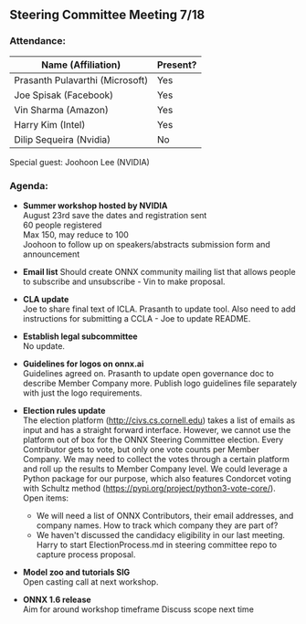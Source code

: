 ## Steering Committee Meeting 7/18

### Attendance:

| Name (Affiliation) | Present? |
| ------------------------------- | --- |
| Prasanth Pulavarthi (Microsoft) | Yes |
| Joe Spisak (Facebook)           | Yes |
| Vin Sharma (Amazon)             | Yes | 
| Harry Kim (Intel)               | Yes |
| Dilip Sequeira (Nvidia)         | No  |

Special guest: Joohoon Lee (NVIDIA)
 
### Agenda:
* **Summer workshop hosted by NVIDIA**  
August 23rd save the dates and registration sent  
60 people registered  
Max 150, may reduce to 100  
Joohoon to follow up on speakers/abstracts submission form and announcement

* **Email list**
Should create ONNX community mailing list that allows people to subscribe and unsubscribe - Vin to make proposal.

* **CLA update**  
Joe to share final text of ICLA. Prasanth to update tool.
Also need to add instructions for submitting a CCLA - Joe to update README.

* **Establish legal subcommittee**  
No update.

* **Guidelines for logos on onnx.ai**  
Guidelines agreed on. Prasanth to update open governance doc to describe Member Company more. Publish logo guidelines file separately with just the logo requirements.

* **Election rules update**  
The election platform (http://civs.cs.cornell.edu) takes a list of emails as input and has a straight forward interface. However, we cannot use the platform out of box for the ONNX Steering Committee election. Every Contributor gets to vote, but only one vote counts per Member Company. We may need to collect the votes through a certain platform and roll up the results to Member Company level. We could leverage a Python package for our purpose, which also features Condorcet voting with Schultz method (https://pypi.org/project/python3-vote-core/).  
Open items:  
  * We will need a list of ONNX Contributors, their email addresses, and company names. How to track which company they are part of?
  * We haven't discussed the candidacy eligibility in our last meeting. 
Harry to start ElectionProcess.md in steering committee repo to capture process proposal.

* **Model zoo and tutorials SIG**  
Open casting call at next workshop.

* **ONNX 1.6 release**  
Aim for around workshop timeframe
Discuss scope next time
